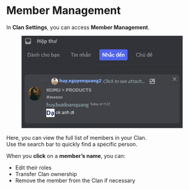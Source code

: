 # Member Management

In **Clan Settings**, you can access **Member Management**.

<figure><img src="../../../.gitbook/assets/image (47).png" alt=""><figcaption></figcaption></figure>

Here, you can view the full list of members in your Clan.\
Use the search bar to quickly find a specific person.

When you **click** on a **member’s name**, you can:

* Edit their roles
* Transfer Clan ownership
* Remove the member from the Clan if necessary
